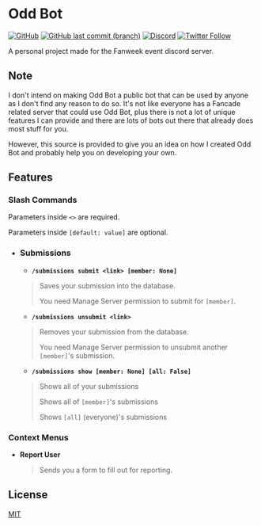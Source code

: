 # Odd Bot
[![GitHub](https://img.shields.io/github/license/Isaglish/oddbot)](https://github.com/Isaglish/oddbot/blob/main/LICENSE)
[![GitHub last commit (branch)](https://img.shields.io/github/last-commit/Isaglish/oddbot/main)](https://github.com/Isaglish/oddbot/commits)
[![Discord](https://img.shields.io/discord/758487559399145524?color=%235865F2&label=discord&logo=discord&logoColor=white)](https://discord.gg/XRTQbZJ)
[![Twitter Follow](https://img.shields.io/twitter/follow/NotIsaglish?color=green&logo=twitter&logoColor=%231D9BF0&style=social)](https://twitter.com/NotIsaglish)

A personal project made for the Fanweek event discord server.

## Note
I don't intend on making Odd Bot a public bot that can be used by anyone as I don't find any reason to do so. It's not like everyone has a Fancade related server that could use Odd Bot, plus there is not a lot of unique features I can provide and there are lots of bots out there that already does most stuff for you.

However, this source is provided to give you an idea on how I created Odd Bot and probably help you on developing your own.

## Features

### Slash Commands

Parameters inside `<>` are required.

Parameters inside `[default: value]` are optional.

- ### Submissions
    - **`/submissions submit <link> [member: None]`**
    
    > Saves your submission into the database.
    >
    > You need Manage Server permission to submit for `[member]`.
    
    - **`/submissions unsubmit <link>`**
    
    > Removes your submission from the database.
    >
    > You need Manage Server permission to unsubmit another `[member]`'s submission.
    
    - **`/submissions show [member: None] [all: False]`**
    
    > Shows all of your submissions
    >
    > Shows all of `[member]`'s submissions
    >
    > Shows `[all]` (everyone)'s submissions
    
### Context Menus

- **Report User**

    > Sends you a form to fill out for reporting.
    
    
## License
[MIT](https://github.com/Isaglish/oddbot/blob/main/LICENSE)
